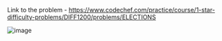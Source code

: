 Link to the problem - https://www.codechef.com/practice/course/1-star-difficulty-problems/DIFF1200/problems/ELECTIONS


![image](https://github.com/Haleshot/Competitive-Programming/assets/57552973/da60ce9a-0779-46b4-8d21-32dc2da384f2)
